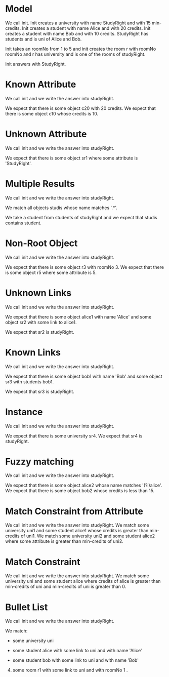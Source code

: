 # Model

We call init.
Init creates a university with name StudyRight and with 15 min-credits.
Init creates a student with name Alice and with 20 credits.
Init creates a student with name Bob and with 10 credits.
StudyRight has students and is uni of Alice and Bob.

Init takes an roomNo from 1 to 5
and init creates the room r with roomNo roomNo
and r has university and is one of the rooms of studyRight.

Init answers with StudyRight.

# Known Attribute

We call init and we write the answer into studyRight.

We expect that there is some object c20 with 20 credits.
We expect that there is some object c10 whose credits is 10.

# Unknown Attribute

We call init and we write the answer into studyRight.

We expect that there is some object sr1 where some attribute is 'StudyRight'.

# Multiple Results

We call init and we write the answer into studyRight.

We match all objects studis whose name matches '.*'.

We take a student from students of studyRight and we expect that studis contains student.

# Non-Root Object

We call init and we write the answer into studyRight.

We expect that there is some object r3 with roomNo 3.
We expect that there is some object r5 where some attribute is 5.

# Unknown Links

We call init and we write the answer into studyRight.

We expect that there is some object alice1 with name 'Alice'
and some object sr2 with some link to alice1.

We expect that sr2 is studyRight.

# Known Links

We call init and we write the answer into studyRight.

We expect that there is some object bob1 with name 'Bob'
and some object sr3 with students bob1.

We expect that sr3 is studyRight.

# Instance

We call init and we write the answer into studyRight.

We expect that there is some university sr4.
We expect that sr4 is studyRight.

# Fuzzy matching

We call init and we write the answer into studyRight.

We expect that there is some object alice2 whose name matches '(?i)alice'.
We expect that there is some object bob2 whose credits is less than 15.

# Match Constraint from Attribute

We call init and we write the answer into studyRight.
We match some university uni1 and some student alice1 whose credits is greater than min-credits of uni1.
We match some university uni2 and some student alice2 where some attribute is greater than min-credits of uni2.

# Match Constraint

We call init and we write the answer into studyRight.
We match some university uni and some student alice
where credits of alice is greater than min-credits of uni and min-credits of uni is greater than 0.

# Bullet List

We call init and we write the answer into studyRight.

We match:
+ some university uni
* some student alice with some link to uni and with name 'Alice'
- some student bob with some link to uni and with name 'Bob'
4. some room r1 with some link to uni and with roomNo 1
.
